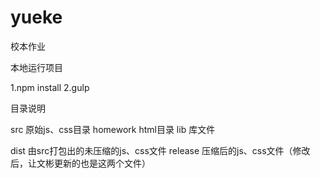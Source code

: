 # yueke
校本作业

本地运行项目

1.npm install
2.gulp




目录说明

src         原始js、css目录
homework    html目录
lib         库文件

dist        由src打包出的未压缩的js、css文件
release     压缩后的js、css文件（修改后，让文彬更新的也是这两个文件）
